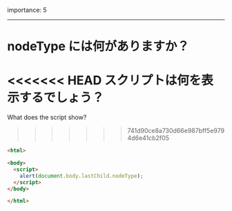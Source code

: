 importance: 5

---

# nodeType には何がありますか？

<<<<<<< HEAD
スクリプトは何を表示するでしょう？
=======
What does the script show?
>>>>>>> 741d90ce8a730d66e987bff5e9794d6e41cb2f05

```html
<html>

<body>
  <script>
    alert(document.body.lastChild.nodeType);
  </script>
</body>

</html>
```
